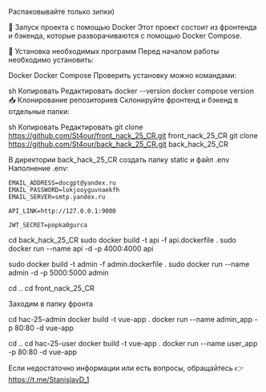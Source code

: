 Распаковывайте только зипки)

🚀 Запуск проекта с помощью Docker
Этот проект состоит из фронтенда и бэкенда, которые разворачиваются с помощью Docker Compose.

📌 Установка необходимых программ
Перед началом работы необходимо установить:

Docker
Docker Compose
Проверить установку можно командами:

sh
Копировать
Редактировать
docker --version
docker compose version
📥 Клонирование репозиториев
Склонируйте фронтенд и бэкенд в отдельные папки:

sh
Копировать
Редактировать
git clone https://github.com/St4our/front_nack_25_CR.git front_nack_25_CR
git clone https://github.com/St4our/back_hack_25_CR.git back_hack_25_CR

В директории back_hack_25_CR создать папку static и файл .env
Наполнение .env:
```
EMAIL_ADDRESS=docgpt@yandex.ru
EMAIL_PASSWORD=lokjooyguvnaekfh
EMAIL_SERVER=smtp.yandex.ru

API_LINK=http://127.0.0.1:9000

JWT_SECRET=popka0gurca
```

cd back_hack_25_CR
sudo docker build -t api -f api.dockerfile .
sudo docker run --name api -d -p 4000:4000 api

sudo docker build -t admin -f admin.dockerfile .
sudo docker run --name admin -d -p 5000:5000 admin

cd ..
cd front_nack_25_CR

Заходим в папку фронта

cd hac-25-admin
docker build -t vue-app .
docker run --name admin_app -p 80:80 -d vue-app

cd ..
cd hac-25-user
docker build -t vue-app .
docker run --name user_app -p 80:80 -d vue-app



Если недостаточно информации или есть вопросы, обращайтесь 👉https://t.me/StanislavD_1
